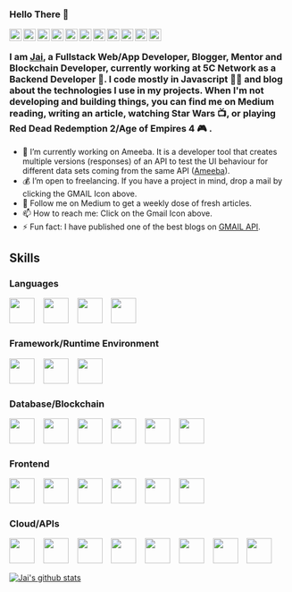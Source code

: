 ### Hello There 👋

<a href="https://twitter.com/parakh_js">
  <img align="left" alt="Jai Parakh" width="22px" src="https://cdn.jsdelivr.net/npm/simple-icons@v3/icons/twitter.svg" />
</a>
<a href="https://www.linkedin.com/in/jai-parakh-5626b4178/">
  <img align="left" alt="Jai Parakh" width="22px" src="https://cdn.jsdelivr.net/npm/simple-icons@v3/icons/linkedin.svg" />
</a>
<a href="https://parakh-js.medium.com/">
  <img align="left" alt="Jai Parakh" width="22px" src="https://cdn.jsdelivr.net/npm/simple-icons@v3/icons/medium.svg" />
</a>
<a href="https://play.google.com/store/apps/details?id=com.griffin.parakh.js">
  <img align="left" alt="Jai Parakh" width="22px" src="https://simpleicons.org/icons/googleplay.svg" />
</a>
<a href="https://mail.google.com/mail/u/0/?view=cm&fs=1&to=contact.jaiparakh@gmail.com&tf=1">
  <img align="left" alt="Jai Parakh" width="22px" src="https://cdn.jsdelivr.net/npm/simple-icons@v3/icons/gmail.svg" />
</a>
<a href="https://www.instagram.com/parakh.js/">
  <img align="left" alt="Jai Parakh" width="22px" src="https://cdn.jsdelivr.net/npm/simple-icons@v3/icons/instagram.svg" />
</a>
<a href="https://www.hackerrank.com/jaiparakh_kota_1/">
  <img align="left" alt="Jai Parakh" width="22px" src="https://simpleicons.org/icons/hackerrank.svg" />
</a>
<a href="https://angel.co/u/jai-parakh">
  <img align="left" alt="Jai Parakh" width="22px" src="https://simpleicons.org/icons/angellist.svg" />
</a>
<a href="https://my.indeed.com/p/jaip-1aizney">
  <img align="left" alt="Jai Parakh" width="22px" src="https://simpleicons.org/icons/indeed.svg" />
</a>
<a href="https://www.upwork.com/o/profiles/users/~0145f308dc6106b9a9/">
  <img align="left" alt="Jai Parakh" width="22px" src="https://simpleicons.org/icons/upwork.svg" />
</a>
<a href="https://www.fiverr.com/jaiparakh">
  <img align="left" alt="Jai Parakh" width="22px" src="https://simpleicons.org/icons/fiverr.svg" />
</a>


<br>
<!--
**JaiParakh/JaiParakh** is a ✨ _special_ ✨ repository because its `README.md` (this file) appears on your GitHub profile.
![](https://emojis.slackmojis.com/emojis/images/1526741134/3958/storm_trooper.gif?1526741134)
Here are some ideas to get you started:  
-->

### I am [Jai](https://www.parakhjs.codes/), a Fullstack Web/App Developer, Blogger, Mentor and Blockchain Developer, currently working at 5C Network as a Backend Developer 💼. I code mostly in Javascript 👨‍💻 and blog about the technologies I use in my projects. When I'm not developing and building things, you can find me on Medium reading, writing an article, watching Star Wars 📺, or playing Red Dead Redemption 2/Age of Empires 4 :video_game: .

- 🔭 I’m currently working on Ameeba. It is a developer tool that creates multiple versions (responses) of an API to test the UI behaviour for different data sets coming from the same API ([Ameeba](https://ameeba.io/)).
- 💰 I’m open to freelancing. If you have a project in mind, drop a mail by clicking the GMAIL Icon above.
- 💬 Follow me on Medium to get a weekly dose of fresh articles.
- 📫 How to reach me: Click on the Gmail Icon above.
- ⚡ Fun fact: I have published one of the best blogs on [GMAIL API](https://medium.com/@parakh.js/how-to-use-gmail-api-with-node-js-part-1-b17097a64990).


## Skills

### Languages
<p float="left">
    <img src="https://simpleicons.org/icons/javascript.svg" width="45px">&nbsp&nbsp&nbsp
    <img src="https://simpleicons.org/icons/cplusplus.svg" width="45px">&nbsp&nbsp&nbsp
    <img src="https://simpleicons.org/icons/python.svg" width="45px">&nbsp&nbsp&nbsp
    <img src="https://simpleicons.org/icons/c.svg" width="45px">&nbsp&nbsp&nbsp
</p>

### Framework/Runtime Environment
<p float="left">
    <img src="https://simpleicons.org/icons/nextdotjs.svg" width="45px">&nbsp&nbsp&nbsp
    <img src="https://simpleicons.org/icons/expo.svg" width="45px">&nbsp&nbsp&nbsp
    <img src="https://simpleicons.org/icons/nodedotjs.svg" width="45px">&nbsp&nbsp&nbsp
</p>

### Database/Blockchain
<p float="left">
    <img src="https://simpleicons.org/icons/mongodb.svg" width="45px">&nbsp&nbsp&nbsp
    <img src="https://simpleicons.org/icons/postgresql.svg" width="45px">&nbsp&nbsp&nbsp
    <img src="https://simpleicons.org/icons/mysql.svg" width="45px">&nbsp&nbsp&nbsp
    <img src="https://simpleicons.org/icons/firebase.svg" width="45px">&nbsp&nbsp&nbsp
    <img src="https://simpleicons.org/icons/ethereum.svg" width="45px">&nbsp&nbsp&nbsp
    <img src="https://simpleicons.org/icons/ipfs.svg" width="45px">&nbsp&nbsp&nbsp
</p>

### Frontend
<p float="left">
    <img src="https://simpleicons.org/icons/react.svg" width="45px">&nbsp&nbsp&nbsp
    <img src="https://simpleicons.org/icons/mui.svg" width="45px">&nbsp&nbsp&nbsp
    <img src="https://simpleicons.org/icons/bootstrap.svg" width="45px">&nbsp&nbsp&nbsp
    <img src="https://simpleicons.org/icons/css3.svg" width="45px">&nbsp&nbsp&nbsp
    <img src="https://simpleicons.org/icons/html5.svg" width="45px">&nbsp&nbsp&nbsp
    <img src="https://simpleicons.org/icons/fontawesome.svg" width="45px">&nbsp&nbsp&nbsp
</p>

### Cloud/APIs
<p float="left">
    <img src="https://simpleicons.org/icons/googlecloud.svg" width="45px">&nbsp&nbsp&nbsp
    <img src="https://simpleicons.org/icons/amazonaws.svg" width="45px">&nbsp&nbsp&nbsp
    <img src="https://simpleicons.org/icons/vercel.svg" width="45px">&nbsp&nbsp&nbsp
    <img src="https://simpleicons.org/icons/heroku.svg" width="45px">&nbsp&nbsp&nbsp
    <img src="https://simpleicons.org/icons/gmail.svg" width="45px">&nbsp&nbsp&nbsp
    <img src="https://simpleicons.org/icons/googledrive.svg" width="45px">&nbsp&nbsp&nbsp
    <img src="https://simpleicons.org/icons/googlecalendar.svg" width="45px">&nbsp&nbsp&nbsp
    <img src="https://simpleicons.org/icons/openlayers.svg" width="45px">&nbsp&nbsp&nbsp
</p>

[![Jai's github stats](https://github-readme-stats.vercel.app/api?username=JaiParakh)](https://jaiparakh.tech/)

